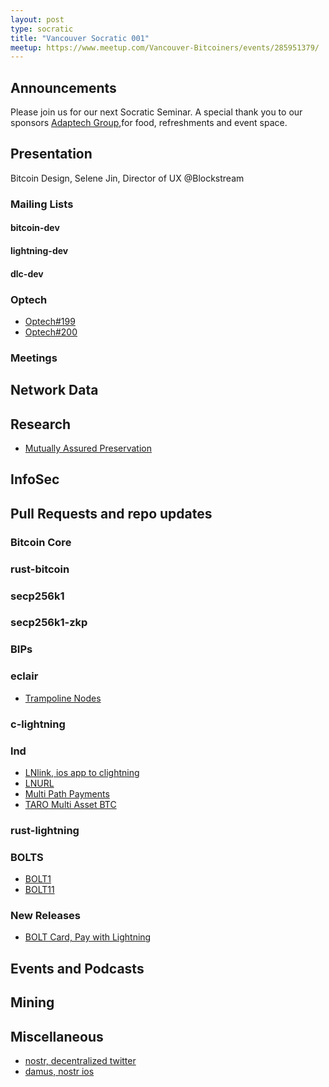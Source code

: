 ```yaml
---
layout: post
type: socratic
title: "Vancouver Socratic 001"
meetup: https://www.meetup.com/Vancouver-Bitcoiners/events/285951379/
---
```


## Announcements
Please join us for our next Socratic Seminar. A special thank you to our sponsors [Adaptech Group](https://adaptechgroup.com/),for food, refreshments and event space.

## Presentation
Bitcoin Design, Selene Jin, Director of UX @Blockstream

### Mailing Lists

#### bitcoin-dev

#### lightning-dev

#### dlc-dev

### Optech

- [Optech#199](https://bitcoinops.org/en/newsletters/2022/05/11/)
- [Optech#200](https://bitcoinops.org/en/newsletters/2022/05/18/)

### Meetings

## Network Data

## Research

- [Mutually Assured Preservation](https://mutuallyassuredpreservation.com/)


## InfoSec

## Pull Requests and repo updates

### Bitcoin Core

### rust-bitcoin

### secp256k1

### secp256k1-zkp

### BIPs

### eclair

- [Trampoline Nodes](https://medium.com/@ACINQ/phoenix-wallet-part-4-trampoline-payments-fb1befd027c8)

### c-lightning

### lnd

- [LNlink, ios app to clightning](http://git.jb55.com/lnlink/file/README.html)
- [LNURL](https://github.com/fiatjaf/lnurl-rfc)
- [Multi Path Payments](https://lightning.engineering/posts/2020-05-07-mpp/)
- [TARO Multi Asset BTC](https://lightning.engineering/posts/2022-4-5-taro-launch/)

### rust-lightning

### BOLTS

- [BOLT1](https://github.com/lightning/bolts/blob/master/01-messaging.md)
- [BOLT11](https://github.com/lightning/bolts/blob/master/11-payment-encoding.md)

### New Releases

- [BOLT Card, Pay with Lightning](https://www.youtube.com/watch?v=7ZwW0yEZ81U)

## Events and Podcasts

## Mining

## Miscellaneous

- [nostr, decentralized twitter](https://github.com/fiatjaf/nostr)
- [damus, nostr ios](http://git.jb55.com/damus/log.html)
